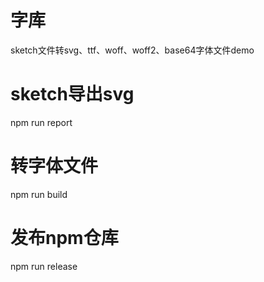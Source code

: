 # 字库
sketch文件转svg、ttf、woff、woff2、base64字体文件demo

# sketch导出svg
npm run report

# 转字体文件
npm run build

# 发布npm仓库
npm run release